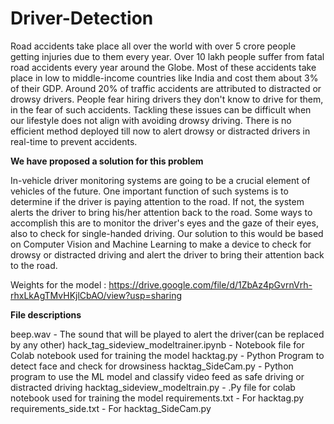 # Driver-Detection

Road accidents take place all over the world with over 5 crore people getting injuries due to them every year. Over 10 lakh people suffer from fatal road accidents every year around the Globe. Most of these accidents take place in low to middle-income countries like India and cost them about 3% of their GDP. Around 20% of traffic accidents are attributed to distracted or drowsy drivers. People fear hiring drivers they don't know to drive for them, in the fear of such accidents. Tackling these issues can be difficult when our lifestyle does not align with avoiding drowsy driving. There is no efficient method deployed till now to alert drowsy or distracted drivers in real-time to prevent accidents. 

**We have proposed a solution for this problem**

In-vehicle driver monitoring systems are going to be a crucial element of vehicles of the future. One important function of such systems is to determine if the driver is paying attention to the road. If not, the system alerts the driver to bring his/her attention back to the road. Some ways to accomplish this are to monitor the driver's eyes and the gaze of their eyes, also to check for single-handed driving. Our solution to this would be based on Computer Vision and Machine Learning to make a device to check for drowsy or distracted driving and alert the driver to bring their attention back to the road.

Weights for the model : https://drive.google.com/file/d/1ZbAz4pGvrnVrh-rhxLkAgTMvHKjlCbAO/view?usp=sharing

**File descriptions**

beep.wav - The sound that will be played to alert the driver(can be replaced by any other)
hack_tag_sideview_modeltrainer.ipynb - Notebook file for Colab notebook used for training the model
hacktag.py - Python Program to detect face and check for drowsiness
hacktag_SideCam.py - Python program to use the ML model and classify video feed as safe driving or distracted driving
hacktag_sideview_modeltrain.py - .Py file for colab notebook used for training the model
requirements.txt - For hacktag.py
requirements_side.txt - For hacktag_SideCam.py
